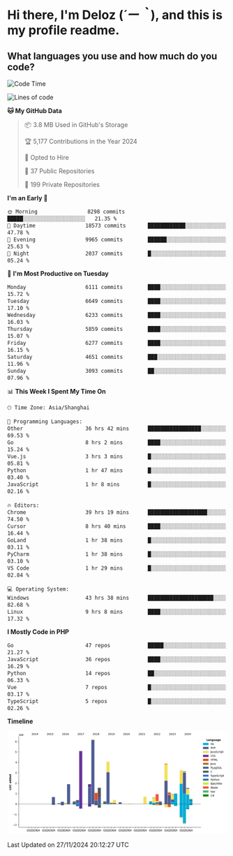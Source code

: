 # **Hi there, I'm Deloz (*´ー｀*), and this is my profile readme.**

## **What languages you use and how much do you code?**

<!--START_SECTION:waka-->
![Code Time](http://img.shields.io/badge/Code%20Time-5%2C144%20hrs%2052%20mins-blue)

![Lines of code](https://img.shields.io/badge/From%20Hello%20World%20I%27ve%20Written-42.5%20million%20lines%20of%20code-blue)

**🐱 My GitHub Data** 

> 📦 3.8 MB Used in GitHub's Storage 
 > 
> 🏆 5,177 Contributions in the Year 2024
 > 
> 💼 Opted to Hire
 > 
> 📜 37 Public Repositories 
 > 
> 🔑 199 Private Repositories 
 > 
**I'm an Early 🐤** 

```text
🌞 Morning                8298 commits        █████░░░░░░░░░░░░░░░░░░░░   21.35 % 
🌆 Daytime                18573 commits       ████████████░░░░░░░░░░░░░   47.78 % 
🌃 Evening                9965 commits        ██████░░░░░░░░░░░░░░░░░░░   25.63 % 
🌙 Night                  2037 commits        █░░░░░░░░░░░░░░░░░░░░░░░░   05.24 % 
```
📅 **I'm Most Productive on Tuesday** 

```text
Monday                   6111 commits        ████░░░░░░░░░░░░░░░░░░░░░   15.72 % 
Tuesday                  6649 commits        ████░░░░░░░░░░░░░░░░░░░░░   17.10 % 
Wednesday                6233 commits        ████░░░░░░░░░░░░░░░░░░░░░   16.03 % 
Thursday                 5859 commits        ████░░░░░░░░░░░░░░░░░░░░░   15.07 % 
Friday                   6277 commits        ████░░░░░░░░░░░░░░░░░░░░░   16.15 % 
Saturday                 4651 commits        ███░░░░░░░░░░░░░░░░░░░░░░   11.96 % 
Sunday                   3093 commits        ██░░░░░░░░░░░░░░░░░░░░░░░   07.96 % 
```


📊 **This Week I Spent My Time On** 

```text
🕑︎ Time Zone: Asia/Shanghai

💬 Programming Languages: 
Other                    36 hrs 42 mins      █████████████████░░░░░░░░   69.53 % 
Go                       8 hrs 2 mins        ████░░░░░░░░░░░░░░░░░░░░░   15.24 % 
Vue.js                   3 hrs 3 mins        █░░░░░░░░░░░░░░░░░░░░░░░░   05.81 % 
Python                   1 hr 47 mins        █░░░░░░░░░░░░░░░░░░░░░░░░   03.40 % 
JavaScript               1 hr 8 mins         █░░░░░░░░░░░░░░░░░░░░░░░░   02.16 % 

🔥 Editors: 
Chrome                   39 hrs 19 mins      ███████████████████░░░░░░   74.50 % 
Cursor                   8 hrs 40 mins       ████░░░░░░░░░░░░░░░░░░░░░   16.44 % 
GoLand                   1 hr 38 mins        █░░░░░░░░░░░░░░░░░░░░░░░░   03.11 % 
PyCharm                  1 hr 38 mins        █░░░░░░░░░░░░░░░░░░░░░░░░   03.10 % 
VS Code                  1 hr 29 mins        █░░░░░░░░░░░░░░░░░░░░░░░░   02.84 % 

💻 Operating System: 
Windows                  43 hrs 38 mins      █████████████████████░░░░   82.68 % 
Linux                    9 hrs 8 mins        ████░░░░░░░░░░░░░░░░░░░░░   17.32 % 
```

**I Mostly Code in PHP** 

```text
Go                       47 repos            █████░░░░░░░░░░░░░░░░░░░░   21.27 % 
JavaScript               36 repos            ████░░░░░░░░░░░░░░░░░░░░░   16.29 % 
Python                   14 repos            ██░░░░░░░░░░░░░░░░░░░░░░░   06.33 % 
Vue                      7 repos             █░░░░░░░░░░░░░░░░░░░░░░░░   03.17 % 
TypeScript               5 repos             █░░░░░░░░░░░░░░░░░░░░░░░░   02.26 % 
```



**Timeline**

![Lines of Code chart](https://raw.githubusercontent.com/deloz/deloz/main/assets/bar_graph.png)


 Last Updated on 27/11/2024 20:12:27 UTC
<!--END_SECTION:waka-->
